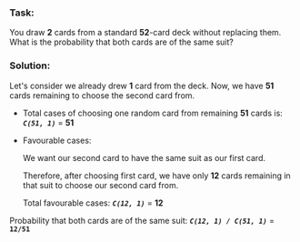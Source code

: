 ### Task:
You draw **2** cards from a standard **52**-card deck without replacing them. What is the probability that both cards are of the same suit?

### Solution:
Let's consider we already drew **1** card from the deck. Now, we have **51** cards remaining to choose the second card from.

- Total cases of choosing one random card from remaining **51** cards is: **_`C(51, 1)`_** = **51**

- Favourable cases:

  We want our second card to have the same suit as our first card.
  
  Therefore, after choosing first card, we have only **12** cards remaining in that suit to choose our second card from.
  
  Total favourable cases: **_`C(12, 1)`_** = **12**
  
Probability that both cards are of the same suit: **_`C(12, 1) / C(51, 1)`_** = **`12/51`**
